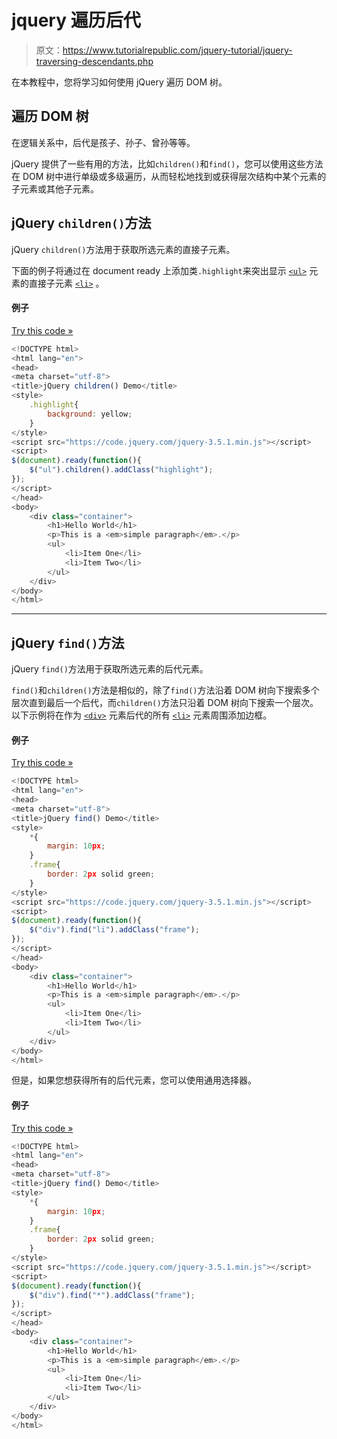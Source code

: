# jquery 遍历后代

> 原文：<https://www.tutorialrepublic.com/jquery-tutorial/jquery-traversing-descendants.php>

在本教程中，您将学习如何使用 jQuery 遍历 DOM 树。

## 遍历 DOM 树

在逻辑关系中，后代是孩子、孙子、曾孙等等。

jQuery 提供了一些有用的方法，比如`children()`和`find()`，您可以使用这些方法在 DOM 树中进行单级或多级遍历，从而轻松地找到或获得层次结构中某个元素的子元素或其他子元素。

## jQuery `children()`方法

jQuery `children()`方法用于获取所选元素的直接子元素。

下面的例子将通过在 document ready 上添加类`.highlight`来突出显示 [`<ul>`](../html-reference/html-ul-tag.php) 元素的直接子元素 [`<li>`](../html-reference/html-li-tag.php) 。

#### 例子

[Try this code »](../codelab.php?topic=jquery&file=get-direct-children-of-an-element "Try this code using online Editor")

```js
<!DOCTYPE html>
<html lang="en">
<head>
<meta charset="utf-8">
<title>jQuery children() Demo</title>
<style>
    .highlight{
        background: yellow;
    }        
</style>
<script src="https://code.jquery.com/jquery-3.5.1.min.js"></script>
<script>
$(document).ready(function(){
    $("ul").children().addClass("highlight");
});
</script>
</head>
<body>
    <div class="container">
        <h1>Hello World</h1>
        <p>This is a <em>simple paragraph</em>.</p>
        <ul>
            <li>Item One</li>
            <li>Item Two</li>
        </ul>
    </div>
</body>
</html>
```

* * *

## jQuery `find()`方法

jQuery `find()`方法用于获取所选元素的后代元素。

`find()`和`children()`方法是相似的，除了`find()`方法沿着 DOM 树向下搜索多个层次直到最后一个后代，而`children()`方法只沿着 DOM 树向下搜索一个层次。以下示例将在作为 [`<div>`](../html-reference/html-div-tag.php) 元素后代的所有 [`<li>`](../html-reference/html-li-tag.php) 元素周围添加边框。

#### 例子

[Try this code »](../codelab.php?topic=jquery&file=get-specific-descendants-of-an-element "Try this code using online Editor")

```js
<!DOCTYPE html>
<html lang="en">
<head>
<meta charset="utf-8">
<title>jQuery find() Demo</title>
<style>
    *{
        margin: 10px;
    }
    .frame{
        border: 2px solid green;
    }        
</style>
<script src="https://code.jquery.com/jquery-3.5.1.min.js"></script>
<script>
$(document).ready(function(){
    $("div").find("li").addClass("frame");
});
</script>
</head>
<body>
    <div class="container">
        <h1>Hello World</h1>
        <p>This is a <em>simple paragraph</em>.</p>
        <ul>
            <li>Item One</li>
            <li>Item Two</li>
        </ul>
    </div>
</body>
</html>
```

但是，如果您想获得所有的后代元素，您可以使用通用选择器。

#### 例子

[Try this code »](../codelab.php?topic=jquery&file=get-all-the-descendants-of-an-element "Try this code using online Editor")

```js
<!DOCTYPE html>
<html lang="en">
<head>
<meta charset="utf-8">
<title>jQuery find() Demo</title>
<style>
    *{
        margin: 10px;
    }
    .frame{
        border: 2px solid green;
    }        
</style>
<script src="https://code.jquery.com/jquery-3.5.1.min.js"></script>
<script>
$(document).ready(function(){
    $("div").find("*").addClass("frame");
});
</script>
</head>
<body>
    <div class="container">
        <h1>Hello World</h1>
        <p>This is a <em>simple paragraph</em>.</p>
        <ul>
            <li>Item One</li>
            <li>Item Two</li>
        </ul>
    </div>
</body>
</html>
```